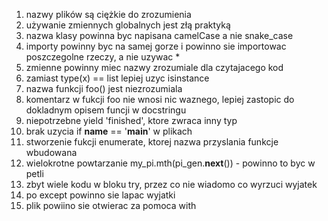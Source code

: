 1) nazwy plików są ciężkie do zrozumienia
2) używanie zmiennych globalnych jest złą praktyką
3) nazwa klasy powinna byc napisana camelCase a nie snake_case
4) importy powinny byc na samej gorze i powinno sie importowac poszczegolne rzeczy, a nie uzywac *
5) zmienne powinny miec nazwy zrozumiale dla czytajacego kod
6) zamiast type(x) == list lepiej uzyc isinstance
7) nazwa funkcji foo() jest niezrozumiala
8) komentarz w fukcji foo nie wnosi nic waznego, lepiej zastopic do dokladnym opisem funcji w docstringu
9) niepotrzebne yield 'finished', ktore zwraca inny typ
10) brak uzycia if __name__ == '__main__' w plikach
11) stworzenie fukcji enumerate, ktorej nazwa przyslania funkcje wbudowana
12) wielokrotne powtarzanie my_pi.mth(pi_gen.__next__()) - powinno to byc w petli
13) zbyt wiele kodu w bloku try, przez co nie wiadomo co wyrzuci wyjatek
14) po except powinno sie lapac wyjatki
15) plik powiino sie otwierac za pomoca with
